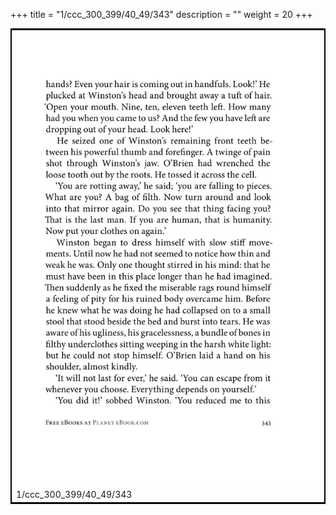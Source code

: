 +++
title = "1/ccc_300_399/40_49/343"
description = ""
weight = 20
+++

<table style="border:2px solid black;max-width:800px;max-height:800px;" 
><tr><td><img class="center-fit-jpg"
src="/jpg_/out_jpg_1984__343.jpg"  >1/ccc_300_399/40_49/343</img></td></tr></table>